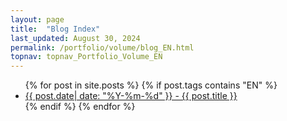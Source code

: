 ```yaml
---
layout: page
title:  "Blog Index"
last_updated: August 30, 2024
permalink: /portfolio/volume/blog_EN.html
topnav: topnav_Portfolio_Volume_EN
---
```


<ul>
  {% for post in site.posts %}
    {% if post.tags contains "EN" %}
    <li>
      <a href="{{ post.url }}">{{ post.date| date: "%Y-%m-%d" }} - {{ post.title }}</a>
    </li>
      {% endif %}
  {% endfor %}
</ul>
